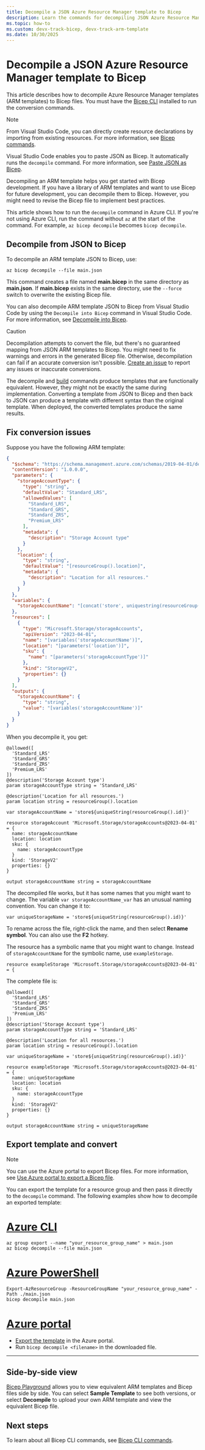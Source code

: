 ```yaml
---
title: Decompile a JSON Azure Resource Manager template to Bicep
description: Learn the commands for decompiling JSON Azure Resource Manager templates to Bicep files.
ms.topic: how-to
ms.custom: devx-track-bicep, devx-track-arm-template
ms.date: 10/30/2025
---
```


# Decompile a JSON Azure Resource Manager template to Bicep

This article describes how to decompile Azure Resource Manager templates (ARM templates) to Bicep files. You must have the [Bicep CLI](./install.md#visual-studio-code-and-bicep-extension) installed to run the conversion commands.

> [!NOTE]
> From Visual Studio Code, you can directly create resource declarations by importing from existing resources. For more information, see [Bicep commands](./visual-studio-code.md#bicep-commands).
>
> Visual Studio Code enables you to paste JSON as Bicep. It automatically runs the `decompile` command. For more information, see [Paste JSON as Bicep](./visual-studio-code.md#paste-json-as-bicep-command).

Decompiling an ARM template helps you get started with Bicep development. If you have a library of ARM templates and want to use Bicep for future development, you can decompile them to Bicep. However, you might need to revise the Bicep file to implement best practices.

This article shows how to run the `decompile` command in Azure CLI. If you're not using Azure CLI, run the command without `az` at the start of the command. For example, `az bicep decompile` becomes ``bicep decompile``.

## Decompile from JSON to Bicep

To decompile an ARM template JSON to Bicep, use:

```azurecli
az bicep decompile --file main.json
```

This command creates a file named **main.bicep** in the same directory as **main.json**. If **main.bicep** exists in the same directory, use the `--force` switch to overwrite the existing Bicep file.

You can also decompile ARM template JSON to Bicep from Visual Studio Code by using the `Decompile into Bicep` command in Visual Studio Code. For more information, see [Decompile into Bicep](./visual-studio-code.md#decompile-into-bicep-command).

> [!CAUTION]
> Decompilation attempts to convert the file, but there's no guaranteed mapping from JSON ARM templates to Bicep. You might need to fix warnings and errors in the generated Bicep file. Otherwise, decompilation can fail if an accurate conversion isn't possible. [Create an issue](https://github.com/Azure/bicep/issues) to report any issues or inaccurate conversions.

The decompile and [build](bicep-cli.md#build) commands produce templates that are functionally equivalent. However, they might not be exactly the same during implementation. Converting a template from JSON to Bicep and then back to JSON can produce a template with different syntax than the original template. When deployed, the converted templates produce the same results.

## Fix conversion issues

Suppose you have the following ARM template:

```json
{
  "$schema": "https://schema.management.azure.com/schemas/2019-04-01/deploymentTemplate.json#",
  "contentVersion": "1.0.0.0",
  "parameters": {
    "storageAccountType": {
      "type": "string",
      "defaultValue": "Standard_LRS",
      "allowedValues": [
        "Standard_LRS",
        "Standard_GRS",
        "Standard_ZRS",
        "Premium_LRS"
      ],
      "metadata": {
        "description": "Storage Account type"
      }
    },
    "location": {
      "type": "string",
      "defaultValue": "[resourceGroup().location]",
      "metadata": {
        "description": "Location for all resources."
      }
    }
  },
  "variables": {
    "storageAccountName": "[concat('store', uniquestring(resourceGroup().id))]"
  },
  "resources": [
    {
      "type": "Microsoft.Storage/storageAccounts",
      "apiVersion": "2023-04-01",
      "name": "[variables('storageAccountName')]",
      "location": "[parameters('location')]",
      "sku": {
        "name": "[parameters('storageAccountType')]"
      },
      "kind": "StorageV2",
      "properties": {}
    }
  ],
  "outputs": {
    "storageAccountName": {
      "type": "string",
      "value": "[variables('storageAccountName')]"
    }
  }
}
```

When you decompile it, you get:

```bicep
@allowed([
  'Standard_LRS'
  'Standard_GRS'
  'Standard_ZRS'
  'Premium_LRS'
])
@description('Storage Account type')
param storageAccountType string = 'Standard_LRS'

@description('Location for all resources.')
param location string = resourceGroup().location

var storageAccountName = 'store${uniqueString(resourceGroup().id)}'

resource storageAccount 'Microsoft.Storage/storageAccounts@2023-04-01' = {
  name: storageAccountName
  location: location
  sku: {
    name: storageAccountType
  }
  kind: 'StorageV2'
  properties: {}
}

output storageAccountName string = storageAccountName
```

The decompiled file works, but it has some names that you might want to change. The variable `var storageAccountName_var` has an unusual naming convention. You can change it to:

```bicep
var uniqueStorageName = 'store${uniqueString(resourceGroup().id)}'
```

To rename across the file, right-click the name, and then select **Rename symbol**. You can also use the **F2** hotkey.

The resource has a symbolic name that you might want to change. Instead of `storageAccountName` for the symbolic name, use `exampleStorage`.

```bicep
resource exampleStorage 'Microsoft.Storage/storageAccounts@2023-04-01' = {
```

The complete file is:

```bicep
@allowed([
  'Standard_LRS'
  'Standard_GRS'
  'Standard_ZRS'
  'Premium_LRS'
])
@description('Storage Account type')
param storageAccountType string = 'Standard_LRS'

@description('Location for all resources.')
param location string = resourceGroup().location

var uniqueStorageName = 'store${uniqueString(resourceGroup().id)}'

resource exampleStorage 'Microsoft.Storage/storageAccounts@2023-04-01' = {
  name: uniqueStorageName
  location: location
  sku: {
    name: storageAccountType
  }
  kind: 'StorageV2'
  properties: {}
}

output storageAccountName string = uniqueStorageName
```

## Export template and convert

> [!NOTE]
> You can use the Azure portal to export Bicep files. For more information, see [Use Azure portal to export a Bicep file](./export-bicep-portal.md).

You can export the template for a resource group and then pass it directly to the `decompile` command. The following examples show how to decompile an exported template:

# [Azure CLI](#tab/azure-cli)

```azurecli
az group export --name "your_resource_group_name" > main.json
az bicep decompile --file main.json
```

# [Azure PowerShell](#tab/azure-powershell)

```azurepowershell
Export-AzResourceGroup -ResourceGroupName "your_resource_group_name" -Path ./main.json
bicep decompile main.json
```

# [Azure portal](#tab/azure-portal)

- [Export the template](../templates/export-template-portal.md) in the Azure portal.
- Run `bicep decompile <filename>` in the downloaded file.

---

## Side-by-side view

[Bicep Playground](https://aka.ms/bicepdemo) allows you to view equivalent ARM templates and Bicep files side by side. You can select **Sample Template** to see both versions, or select **Decompile** to upload your own ARM template and view the equivalent Bicep file.

## Next steps

To learn about all Bicep CLI commands, see [Bicep CLI commands](bicep-cli.md).
